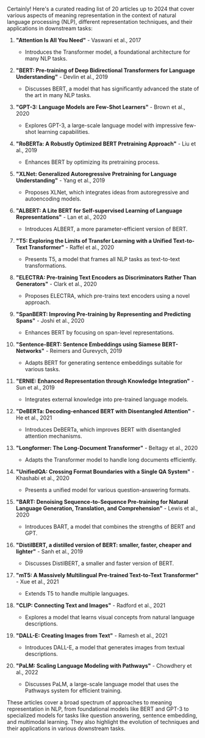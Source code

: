 Certainly! Here's a curated reading list of 20 articles up to 2024 that cover various aspects of meaning representation in the context of natural language processing (NLP), different representation techniques, and their applications in downstream tasks:

1. **"Attention Is All You Need"** - Vaswani et al., 2017
   - Introduces the Transformer model, a foundational architecture for many NLP tasks.

2. **"BERT: Pre-training of Deep Bidirectional Transformers for Language Understanding"** - Devlin et al., 2019
   - Discusses BERT, a model that has significantly advanced the state of the art in many NLP tasks.

3. **"GPT-3: Language Models are Few-Shot Learners"** - Brown et al., 2020
   - Explores GPT-3, a large-scale language model with impressive few-shot learning capabilities.

4. **"RoBERTa: A Robustly Optimized BERT Pretraining Approach"** - Liu et al., 2019
   - Enhances BERT by optimizing its pretraining process.

5. **"XLNet: Generalized Autoregressive Pretraining for Language Understanding"** - Yang et al., 2019
   - Proposes XLNet, which integrates ideas from autoregressive and autoencoding models.

6. **"ALBERT: A Lite BERT for Self-supervised Learning of Language Representations"** - Lan et al., 2020
   - Introduces ALBERT, a more parameter-efficient version of BERT.

7. **"T5: Exploring the Limits of Transfer Learning with a Unified Text-to-Text Transformer"** - Raffel et al., 2020
   - Presents T5, a model that frames all NLP tasks as text-to-text transformations.

8. **"ELECTRA: Pre-training Text Encoders as Discriminators Rather Than Generators"** - Clark et al., 2020
   - Proposes ELECTRA, which pre-trains text encoders using a novel approach.

9. **"SpanBERT: Improving Pre-training by Representing and Predicting Spans"** - Joshi et al., 2020
   - Enhances BERT by focusing on span-level representations.

10. **"Sentence-BERT: Sentence Embeddings using Siamese BERT-Networks"** - Reimers and Gurevych, 2019
    - Adapts BERT for generating sentence embeddings suitable for various tasks.

11. **"ERNIE: Enhanced Representation through Knowledge Integration"** - Sun et al., 2019
    - Integrates external knowledge into pre-trained language models.

12. **"DeBERTa: Decoding-enhanced BERT with Disentangled Attention"** - He et al., 2021
    - Introduces DeBERTa, which improves BERT with disentangled attention mechanisms.

13. **"Longformer: The Long-Document Transformer"** - Beltagy et al., 2020
    - Adapts the Transformer model to handle long documents efficiently.

14. **"UnifiedQA: Crossing Format Boundaries with a Single QA System"** - Khashabi et al., 2020
    - Presents a unified model for various question-answering formats.

15. **"BART: Denoising Sequence-to-Sequence Pre-training for Natural Language Generation, Translation, and Comprehension"** - Lewis et al., 2020
    - Introduces BART, a model that combines the strengths of BERT and GPT.

16. **"DistilBERT, a distilled version of BERT: smaller, faster, cheaper and lighter"** - Sanh et al., 2019
    - Discusses DistilBERT, a smaller and faster version of BERT.

17. **"mT5: A Massively Multilingual Pre-trained Text-to-Text Transformer"** - Xue et al., 2021
    - Extends T5 to handle multiple languages.

18. **"CLIP: Connecting Text and Images"** - Radford et al., 2021
    - Explores a model that learns visual concepts from natural language descriptions.

19. **"DALL-E: Creating Images from Text"** - Ramesh et al., 2021
    - Introduces DALL-E, a model that generates images from textual descriptions.

20. **"PaLM: Scaling Language Modeling with Pathways"** - Chowdhery et al., 2022
    - Discusses PaLM, a large-scale language model that uses the Pathways system for efficient training.

These articles cover a broad spectrum of approaches to meaning representation in NLP, from foundational models like BERT and GPT-3 to specialized models for tasks like question answering, sentence embedding, and multimodal learning. They also highlight the evolution of techniques and their applications in various downstream tasks.